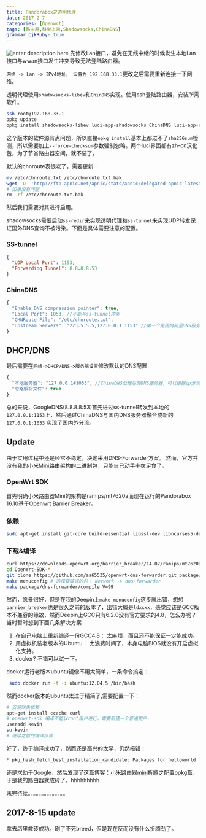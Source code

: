 ```yaml
---
title: Pandorabox之透明代理 
date: 2017-2-7
categories: [Openwrt]
tags: [路由器,科学上网,Shadowsocks,ChinaDNS]
grammar_cjkRuby: true
---
```


![enter description here][1]
先修改Lan接口，避免在无线中继的时候发生本地Lan接口与wwan接口发生冲突导致无法登陆路由器。

`网络 -> Lan -> IPv4地址， 设置为 192.168.33.1`更改之后需要重新连接一下网络。

透明代理使用`shadowsocks-libev`和`ChinDNS`实现。使用ssh登陆路由器，安装所需软件。

```bash
ssh root@192.168.33.1
opkg update
opkg install shadowsocks-libev luci-app-shadowsocks ChinaDNS luci-app-chinadns --force-checksum
```

这个版本的软件源有点问题，所以直接`opkg install`基本上都过不了`sha256sum`检测，所以需要加上`--force-checksum`参数强制忽略。两个luci界面都有zh-cn汉化包，为了节省路由器空间，就不装了。
<!--more-->
默认的chnroute表很老了，需要更新：

```bash
mv /etc/chnroute.txt /etc/chnroute.txt.bak
wget -O- 'http://ftp.apnic.net/apnic/stats/apnic/delegated-apnic-latest' | awk -F\| '/CN\|ipv4/ { printf("%s/%d\n", $4, 32-log($5)/log(2)) }' > /etc/chnroute.txt
# 如果没有问题
rm -rf /etc/chnroute.txt.bak
```

然后我们需要对其进行启用。

shadowsocks需要启动`ss-redir`来实现透明代理和`ss-tunnel`来实现UDP转发保证国外DNS查询不被污染。下面是具体需要注意的配置。

### SS-tunnel

```json
{
  "UDP Local Port": 1153,
  "Forwarding Tunnel": 8.8.8.8:53
}
```

### ChinaDNS

```javascript
{
  "Enable DNS compression pointer": true,
  "Local Port": 1053, //不能与ss-tunnel冲突 
  "CHNRoute File": "/etc/chnroute.txt",
  "Upstream Servers": "223.5.5.5,127.0.0.1:1153" //第一个是国内阿里DNS服务器，第二个是进过ss-tunnel转发后的Google DNS服务器
}
```

## DHCP/DNS

最后需要在`网络->DHCP/DNS->服务器设置`修改默认的DNS配置

```javascript
{
  "本地服务器": "127.0.0.1#1053", //ChinaDNS处理后的DNS服务器，可以根据ip分流。
  "忽略解析文件": true
}
```

总的来说，GoogleDNS(8.8.8.8:53)首先进过ss-tunnel转发到本地的`127.0.0.1:1153`上，然后通过ChinaDNS与国内DNS服务器融合成新的`127.0.0.1:1053` 实现了国内外分流。

## Update
由于实用过程中还是经常不稳定，决定采用DNS-Forwarder方案。
然而，官方并没有我的小米Mini路由架构的二进制包，只能自己动手丰衣足食了。

### OpenWrt SDK
首先明确小米路由器Mini的架构是ramips/mt7620a而现在运行的Pandorabox 16.10基于Openwrt Barrier Breaker。

### 依赖
```bash
sudo apt-get install git-core build-essential libssl-dev libncurses5-dev unzip gawk zlib1g-dev subversion mercurial
```
### 下载&编译
```bash 
curl https://downloads.openwrt.org/barrier_breaker/14.07/ramips/mt7620a/OpenWrt-SDK-ramips-for-linux-x86_64-gcc-4.8-linaro_uClibc-0.9.33.2.tar.bz2 | tar -xjf 
cd OpenWrt-SDK-*
git clone https://github.com/aa65535/openwrt-dns-forwarder.git package/dns-forwarder # 获取Makefile
make menuconfig # 选择要编译的包： Network -> dns-forwarder
make package/dns-forwarder/compile V=99
```
然而，愿景很好，但是在我的Deepin上`make menuconfig`这步就出错，想想`barrier_breaker`也是很久之前的版本了，出错大概是`ldxxxx`，感觉应该是GCC版本不兼容的缘故，然而Deepin上GCC只有6.2.0没有官方要求的4.8，怎么办呢？当时暂时想到下面几条解决方案
1. 在自己电脑上重新编译一份GCC4.8： 太麻烦，而且还不能保证一定能成功。
2. 用虚拟机装老版本的Ubuntu： 太浪费时间了，本身电脑BIOS就没有开启虚拟化支持。
3. docker? 不错可以试一下。

docker运行老版本ubuntu镜像不用太简单，一条命令搞定：
```bash
 sudo docker run -t -i ubuntu:12.04.5 /bin/bash
```

然而docker版本的ubuntu太过于精简了,需要配置一下：
```bash
# 安装缺失依赖
apt-get install ccache curl
# openwrt-sdk 编译不能以root用户进行，需要新建一个普通用户
useradd kevin
su kevin
# 继续之前的编译步骤
```

好了，终于编译成功了，然而还是高兴的太早，仍然报错：
```bash
* pkg_hash_fetch_best_installation_candidate: Packages for helloworld found, but incompatible with the architectures configured
```
还是求助于Google，然后发现了这篇博客：[小米路由器mini折腾之配置opkg篇](https://blog.phpgao.com/xiaomi_router_opkg.html)，于是我的路由器就成砖了。hhhhhhhhh

未完待续。。。。。。。。。。。。。。

## 2017-8-15 update
拿去店里救砖成功。刷了不死breed，但是现在反而没有什么折腾劲了。

  [1]: https://ol1kreips.qnssl.com/PandoraBox.png "PandoraBox.png"
